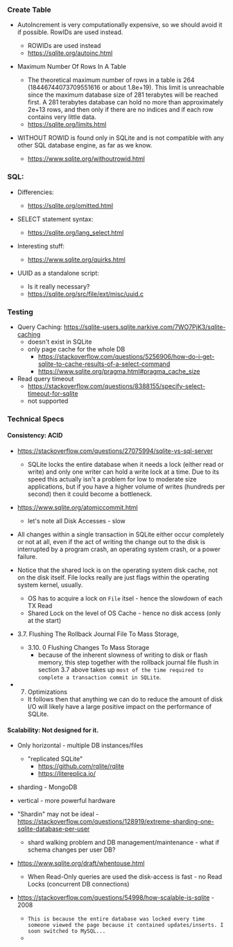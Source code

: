 ### Create Table

- AutoIncrement is very computationally expensive, so we should avoid it if possible. RowIDs are used instead.
    - ROWIDs are used instead
    - https://sqlite.org/autoinc.html

- Maximum Number Of Rows In A Table
    - The theoretical maximum number of rows in a table is 264 (18446744073709551616 or about 1.8e+19). This limit is
      unreachable since the maximum database size of 281 terabytes will be reached first. A 281 terabytes database can
      hold no more than approximately 2e+13 rows, and then only if there are no indices and if each row contains very
      little data.
    - https://sqlite.org/limits.html

- WITHOUT ROWID is found only in SQLite and is not compatible with any other SQL database engine, as far as we know.
  - https://www.sqlite.org/withoutrowid.html

### SQL:
- Differencies:
  - https://sqlite.org/omitted.html
- SELECT statement syntax:
  - https://sqlite.org/lang_select.html

- Interesting stuff:
  - https://www.sqlite.org/quirks.html

- UUID as a standalone script:
  - Is it really necessary?
  - https://sqlite.org/src/file/ext/misc/uuid.c

### Testing

- Query Caching: https://sqlite-users.sqlite.narkive.com/7WO7PjK3/sqlite-caching
  - doesn't exist in SQLite
  - only page cache for the whole DB
    - https://stackoverflow.com/questions/5256906/how-do-i-get-sqlite-to-cache-results-of-a-select-command
    - https://www.sqlite.org/pragma.html#pragma_cache_size
- Read query timeout
  - https://stackoverflow.com/questions/8388155/specify-select-timeout-for-sqlite
  - not supported

### Technical Specs

#### Consistency: ACID

- https://stackoverflow.com/questions/27075994/sqlite-vs-sql-server
  - SQLite locks the entire database when it needs a lock (either read or write) and only one writer can hold a write lock at a time. Due to its speed this actually isn't a problem for low to moderate size applications, but if you have a higher volume of writes (hundreds per second) then it could become a bottleneck.

- https://www.sqlite.org/atomiccommit.html
  - let's note all Disk Accesses - slow

- All changes within a single transaction in SQLite either occur completely or not at all, even if the act of writing the change out to the disk is interrupted by a program crash, an operating system crash, or a power failure.

- Notice that the shared lock is on the operating system disk cache, not on the disk itself. File locks really are just flags within the operating system kernel, usually.
  - OS has to acquire a lock on `File` itsel - hence the slowdown of each TX Read
  - Shared Lock on the level of OS Cache - hence no disk access (only at the start)
  
- 3.7. Flushing The Rollback Journal File To Mass Storage, 
  - 3.10. 0 Flushing Changes To Mass Storage
    - because of the inherent slowness of writing to disk or flash memory, this step together with the rollback journal file flush in section 3.7 above takes up `most of the time required to complete a transaction commit in SQLite`.

- 7. Optimizations
  - It follows then that anything we can do to reduce the amount of disk I/O will likely have a large positive impact on the performance of SQLite.

#### Scalability: Not designed for it.

- Only horizontal - multiple DB instances/files
  - "replicated SQLite"
    - https://github.com/rqlite/rqlite
    - https://litereplica.io/

- sharding - MongoDB
- vertical - more powerful hardware

- "Shardin" may not be ideal - https://stackoverflow.com/questions/128919/extreme-sharding-one-sqlite-database-per-user
  - shard walking problem and DB management/maintenance - what if schema changes per user DB?

- https://www.sqlite.org/draft/whentouse.html
  - When Read-Only queries are used the disk-access is fast - no Read Locks (concurrent DB connections)
- https://stackoverflow.com/questions/54998/how-scalable-is-sqlite - 2008
  - `This is because the entire database was locked every time someone viewed the page because it contained updates/inserts. I soon switched to MySQL...`
  - 